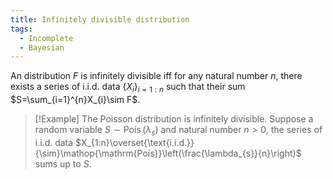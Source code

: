 ```yaml
---
title: Infinitely divisible distribution
tags:
  - Incomplete
  - Bayesian
---
```


An distribution $F$ is infinitely divisible iff for any natural number $n$, there exists a series of i.i.d. data $\{X_{i}\}_{i=1:n}$ such that their sum $S=\sum_{i=1}^{n}X_{i}\sim F$.

> [!Example]
> The Poisson distribution is infinitely divisible. Suppose a random variable $S\sim\mathop{\mathrm{Pois}}(\lambda_{s})$ and natural number $n>0$, the series of i.i.d. data $X_{1:n}\overset{\text{i.i.d.}}{\sim}\mathop{\mathrm{Pois}}\left(\frac{\lambda_{s}}{n}\right)$ sums up to $S$.
